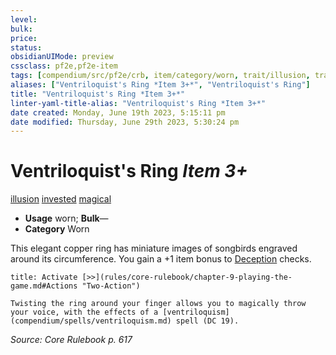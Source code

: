 ```yaml
---
level:
bulk:
price:
status:
obsidianUIMode: preview
cssclass: pf2e,pf2e-item
tags: [compendium/src/pf2e/crb, item/category/worn, trait/illusion, trait/invested, trait/magical]
aliases: ["Ventriloquist's Ring *Item 3+*", "Ventriloquist's Ring"]
title: "Ventriloquist's Ring *Item 3+*"
linter-yaml-title-alias: "Ventriloquist's Ring *Item 3+*"
date created: Monday, June 19th 2023, 5:15:11 pm
date modified: Thursday, June 29th 2023, 5:30:24 pm
---
```


# Ventriloquist's Ring *Item 3+*

[illusion](rules/traits/illusion.md) [invested](rules/traits/invested.md) [magical](rules/traits/magical.md)  

- **Usage** worn; **Bulk**—
- **Category** Worn

This elegant copper ring has miniature images of songbirds engraved around its circumference. You gain a +1 item bonus to [Deception](compendium/skills.md#Deception) checks.

```ad-embed-ability
title: Activate [>>](rules/core-rulebook/chapter-9-playing-the-game.md#Actions "Two-Action")

Twisting the ring around your finger allows you to magically throw your voice, with the effects of a [ventriloquism](compendium/spells/ventriloquism.md) spell (DC 19).
```

*Source: Core Rulebook p. 617*

